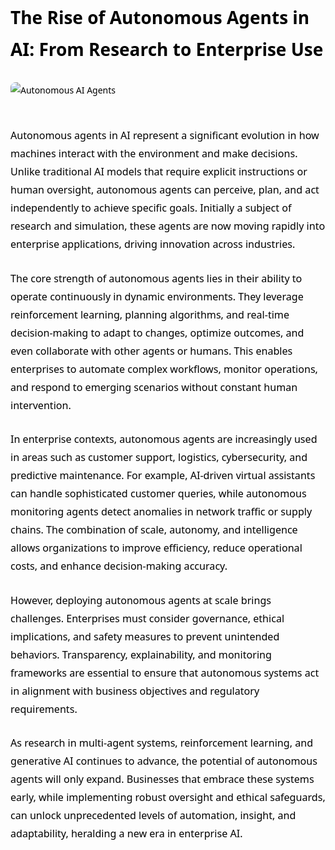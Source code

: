 <div style="color: #000000; font-family: 'Segoe UI', Tahoma, Geneva, Verdana, sans-serif; line-height: 1.8; max-width: 900px; margin: auto;">

<h1 style="margin-bottom: 1em;">The Rise of Autonomous Agents in AI: From Research to Enterprise Use</h1>

<img src="https://www.upskillist.com/blog/content/images/size/w1200/2025/03/image-1742555893822.jpeg" alt="Autonomous AI Agents" style="max-width: 100%; height: auto; margin-bottom: 30px; border-radius: 8px;" />

<p style="margin-bottom: 1.6em; font-size: 1.15em;">
Autonomous agents in AI represent a significant evolution in how machines interact with the environment and make decisions. Unlike traditional AI models that require explicit instructions or human oversight, autonomous agents can perceive, plan, and act independently to achieve specific goals. Initially a subject of research and simulation, these agents are now moving rapidly into enterprise applications, driving innovation across industries.
</p>

<p style="margin-bottom: 1.6em; font-size: 1.15em;">
The core strength of autonomous agents lies in their ability to operate continuously in dynamic environments. They leverage reinforcement learning, planning algorithms, and real-time decision-making to adapt to changes, optimize outcomes, and even collaborate with other agents or humans. This enables enterprises to automate complex workflows, monitor operations, and respond to emerging scenarios without constant human intervention.
</p>

<p style="margin-bottom: 1.6em; font-size: 1.15em;">
In enterprise contexts, autonomous agents are increasingly used in areas such as customer support, logistics, cybersecurity, and predictive maintenance. For example, AI-driven virtual assistants can handle sophisticated customer queries, while autonomous monitoring agents detect anomalies in network traffic or supply chains. The combination of scale, autonomy, and intelligence allows organizations to improve efficiency, reduce operational costs, and enhance decision-making accuracy.
</p>

<p style="margin-bottom: 1.6em; font-size: 1.15em;">
However, deploying autonomous agents at scale brings challenges. Enterprises must consider governance, ethical implications, and safety measures to prevent unintended behaviors. Transparency, explainability, and monitoring frameworks are essential to ensure that autonomous systems act in alignment with business objectives and regulatory requirements.
</p>

<p style="margin-bottom: 1.6em; font-size: 1.15em;">
As research in multi-agent systems, reinforcement learning, and generative AI continues to advance, the potential of autonomous agents will only expand. Businesses that embrace these systems early, while implementing robust oversight and ethical safeguards, can unlock unprecedented levels of automation, insight, and adaptability, heralding a new era in enterprise AI.
</p>

</div>

